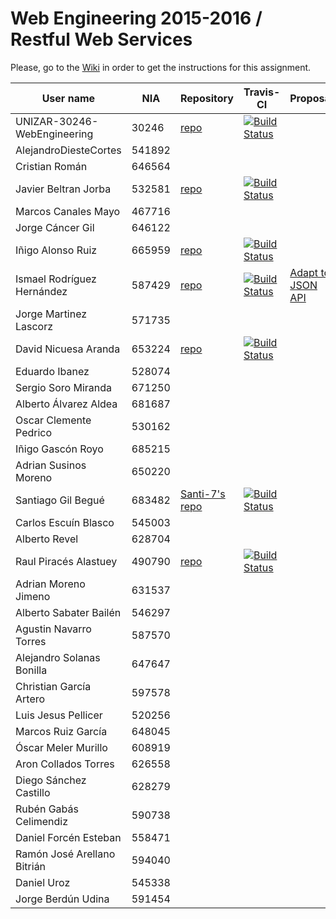 # Web Engineering 2015-2016 / Restful Web Services
Please, go to the [Wiki](https://github.com/UNIZAR-30246-WebEngineering/Laboratory-3-Restful-Web-Services/wiki) in order to get the instructions for this assignment.


User name | NIA |Repository|Travis-CI|Proposal|Score
----------|-----|----------|---------|--------|-----
UNIZAR-30246-WebEngineering |30246 | [repo](https://github.com/UNIZAR-30246-WebEngineering/Laboratory-3-Restful-Web-Services) | [![Build Status](https://travis-ci.org/UNIZAR-30246-WebEngineering/Laboratory-3-Restful-Web-Services.svg?branch=master)](https://travis-ci.org/UNIZAR-30246-WebEngineering/Laboratory-3-Restful-Web-Services)
AlejandroDiesteCortes | 541892
Cristian Román |646564
Javier Beltran Jorba | 532581 | [repo](https://github.com/MrJavo94/Laboratory-3-Restful-Web-Services) | [![Build Status](https://travis-ci.org/MrJavo94/Laboratory-3-Restful-Web-Services.svg?branch=master)](https://travis-ci.org/MrJavo94/Laboratory-3-Restful-Web-Services)
Marcos Canales Mayo | 467716
Jorge Cáncer Gil | 646122
Iñigo Alonso Ruiz | 665959 | [repo](https://github.com/Shathe/Laboratory-3-Restful-Web-Services) | [![Build Status](https://travis-ci.org/Shathe/Laboratory-3-Restful-Web-Services.svg?branch=master)](https://travis-ci.org/Shathe/Laboratory-3-Restful-Web-Services)
Ismael Rodríguez Hernández | 587429 | [repo](https://github.com/ismaro3/Laboratory-3-Restful-Web-Services) | [![Build Status](https://travis-ci.org/ismaro3/Laboratory-3-Restful-Web-Services.svg?branch=master)](https://travis-ci.org/ismaro3/Laboratory-3-Restful-Web-Services) | [Adapt to JSON API](http://jsonapi.org/format/)
Jorge Martinez Lascorz | 571735
David Nicuesa Aranda | 653224 | [repo](https://github.com/Nicu1309/Laboratory-3-Restful-Web-Services) | [![Build Status](https://travis-ci.org/Nicu1309/Laboratory-3-Restful-Web-Services.svg?branch=master)](https://travis-ci.org/Nicu1309/Laboratory-3-Restful-Web-Services)
Eduardo Ibanez | 528074
Sergio Soro Miranda | 671250
Alberto Álvarez Aldea | 681687
Oscar Clemente Pedrico | 530162
Iñigo Gascón Royo | 685215
Adrian Susinos Moreno | 650220
Santiago Gil Begué | 683482 | [Santi-7's repo](https://github.com/Santi-7/Laboratory-3-Restful-Web-Services) | [![Build Status](https://travis-ci.org/Santi-7/Laboratory-3-Restful-Web-Services.svg?branch=master)](https://travis-ci.org/Santi-7/Laboratory-3-Restful-Web-Services)
Carlos Escuín Blasco | 545003
Alberto Revel | 628704
Raul Piracés Alastuey | 490790 | [repo](https://github.com/piraces/Laboratory-3-Restful-Web-Services) | [![Build Status](https://travis-ci.org/piraces/Laboratory-3-Restful-Web-Services.svg?branch=master)](https://travis-ci.org/piraces/Laboratory-3-Restful-Web-Services)
Adrian Moreno Jimeno | 631537
Alberto Sabater Bailén | 546297
Agustin Navarro Torres | 587570
Alejandro Solanas Bonilla | 647647
Christian García Artero | 597578
Luis Jesus Pellicer | 520256
Marcos Ruiz García | 648045
Óscar Meler Murillo | 608919
Aron Collados Torres | 626558
Diego Sánchez Castillo | 628279
Rubén Gabás Celimendiz | 590738
Daniel Forcén Esteban | 558471
Ramón José Arellano Bitrián | 594040
Daniel Uroz | 545338
Jorge Berdún Udina | 591454
